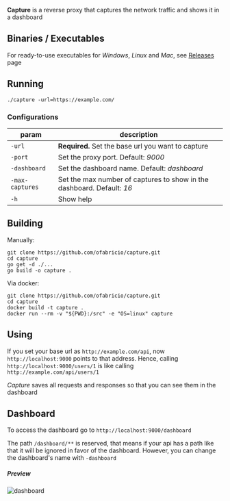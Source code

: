 
**Capture** is a reverse proxy that captures the network traffic and shows it in a dashboard


## Binaries / Executables

For ready-to-use executables for *Windows*, *Linux* and *Mac*, see [Releases](https://github.com/ofabricio/capture/releases) page


## Running

    ./capture -url=https://example.com/


### Configurations

| param           | description |
|-----------------|-------------|
| `-url`          | **Required.** Set the base url you want to capture |
| `-port`         | Set the proxy port. Default: *9000* |
| `-dashboard`    | Set the dashboard name. Default: *dashboard* |
| `-max-captures` | Set the max number of captures to show in the dashboard. Default: *16* |
| `-h`            | Show help |


## Building

Manually:

    git clone https://github.com/ofabricio/capture.git
    cd capture
    go get -d ./...
    go build -o capture .

Via docker:

    git clone https://github.com/ofabricio/capture.git
    cd capture
    docker build -t capture .
    docker run --rm -v "${PWD}:/src" -e "OS=linux" capture

## Using

If you set your base url as `http://example.com/api`, now `http://localhost:9000` points to that
address. Hence, calling `http://localhost:9000/users/1` is like calling `http://example.com/api/users/1`

*Capture* saves all requests and responses so that you can see them in the dashboard


## Dashboard

To access the dashboard go to `http://localhost:9000/dashboard`

The path `/dashboard/**` is reserved, that means if your api has a path like that it will be ignored
in favor of the dashboard. However, you can change the dashboard's name with `-dashboard`


##### Preview

![dashboard](https://i.imgur.com/13nzb48.png)